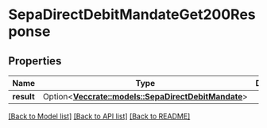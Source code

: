 # SepaDirectDebitMandateGet200Response

## Properties

Name | Type | Description | Notes
------------ | ------------- | ------------- | -------------
**result** | Option<[**Vec<crate::models::SepaDirectDebitMandate>**](sepaDirectDebitMandate.md)> |  | [optional]

[[Back to Model list]](../README.md#documentation-for-models) [[Back to API list]](../README.md#documentation-for-api-endpoints) [[Back to README]](../README.md)



